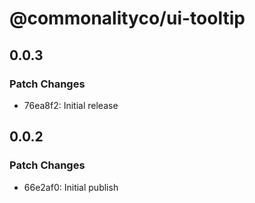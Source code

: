 # @commonalityco/ui-tooltip

## 0.0.3

### Patch Changes

- 76ea8f2: Initial release

## 0.0.2

### Patch Changes

- 66e2af0: Initial publish
